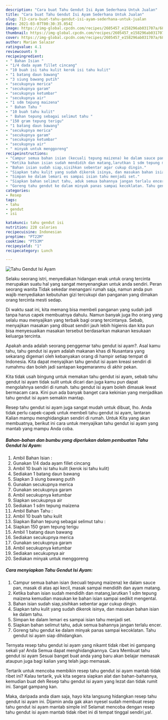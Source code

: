 ```yaml
---
description: "Cara buat Tahu Gendut Isi Ayam Sederhana Untuk Jualan"
title: "Cara buat Tahu Gendut Isi Ayam Sederhana Untuk Jualan"
slug: 713-cara-buat-tahu-gendut-isi-ayam-sederhana-untuk-jualan
date: 2021-03-07T00:30:35.054Z
image: https://img-global.cpcdn.com/recipes/2605457_e158296ab031707a/680x482cq70/tahu-gendut-isi-ayam-foto-resep-utama.jpg
thumbnail: https://img-global.cpcdn.com/recipes/2605457_e158296ab031707a/680x482cq70/tahu-gendut-isi-ayam-foto-resep-utama.jpg
cover: https://img-global.cpcdn.com/recipes/2605457_e158296ab031707a/680x482cq70/tahu-gendut-isi-ayam-foto-resep-utama.jpg
author: Marian Salazar
ratingvalue: 4.1
reviewcount: 9
recipeingredient:
- " Bahan Isian "
- "1/4 dada ayam fillet cincang"
- "10 buah isi tahu kulit kerok isi tahu kulit"
- "1 batang daun bawang"
- "3 siung bawang putih"
- "secukupnya merica"
- "secukupnya garam"
- "secukupnya ketumbar"
- "secukupnya air"
- "1 sdm tepung maizena"
- " Bahan Tahu "
- "10 buah tahu kulit"
- " Bahan tepung sebagai selimut tahu "
- "150 gram tepung terigu"
- "1 batang daun bawang"
- "secukupnya merica"
- "secukupnya garam"
- "secukupnya ketumbar"
- "secukupnya air"
- " minyak untuk menggoreng"
recipeinstructions:
- "Campur semua bahan isian (kecuali tepung maizena) ke dalam sauce pan, masak di atas api kecil, masak sampai mendidih dan ayam matang."
- "Ketika bahan isian sudah mendidih dan matang,larutkan 1 sdm tepung maizena kemudian masukan ke bahan isian sampai sedikit mengental."
- "Bahan isian sudah siap,sisihkan sebentar agar cukup dingin."
- "Siapkan tahu kulit yang sudah dikerok isinya, dan masukan bahan isian ke dalam tahu."
- "Simpan ke dalam lemari es sampai isian tahu menjadi set."
- "Siapkan bahan selimut tahu, aduk semua bahannya jangan terlalu encer."
- "Goreng tahu gendut ke dalam minyak panas sampai kecoklatan. Tahu gendut isi ayam siap dihidangkan."
categories:
- Resep
tags:
- tahu
- gendut
- isi

katakunci: tahu gendut isi 
nutrition: 228 calories
recipecuisine: Indonesian
preptime: "PT22M"
cooktime: "PT53M"
recipeyield: "1"
recipecategory: Lunch

---
```



![Tahu Gendut Isi Ayam](https://img-global.cpcdn.com/recipes/2605457_e158296ab031707a/680x482cq70/tahu-gendut-isi-ayam-foto-resep-utama.jpg)

Selaku seorang istri, menyediakan hidangan enak untuk orang tercinta merupakan suatu hal yang sangat menyenangkan untuk anda sendiri. Peran seorang  wanita Tidak sekedar menangani rumah saja, namun anda pun wajib menyediakan kebutuhan gizi tercukupi dan panganan yang dimakan orang tercinta mesti sedap.

Di waktu  saat ini, kita memang bisa membeli panganan yang sudah jadi tanpa harus capek membuatnya dahulu. Namun banyak juga lho orang yang selalu mau menyajikan yang terbaik bagi orang tercintanya. Sebab, menyajikan masakan yang dibuat sendiri jauh lebih higienis dan kita pun bisa menyesuaikan masakan tersebut berdasarkan makanan kesukaan keluarga tercinta. 



Apakah anda adalah seorang penggemar tahu gendut isi ayam?. Asal kamu tahu, tahu gendut isi ayam adalah makanan khas di Nusantara yang sekarang digemari oleh kebanyakan orang di hampir setiap tempat di Indonesia. Kita dapat menyajikan tahu gendut isi ayam kreasi sendiri di rumahmu dan boleh jadi santapan kegemaranmu di akhir pekan.

Kita tidak usah bingung untuk memakan tahu gendut isi ayam, sebab tahu gendut isi ayam tidak sulit untuk dicari dan juga kamu pun dapat mengolahnya sendiri di rumah. tahu gendut isi ayam boleh dimasak lewat bermacam cara. Kini pun ada banyak banget cara kekinian yang menjadikan tahu gendut isi ayam semakin mantap.

Resep tahu gendut isi ayam juga sangat mudah untuk dibuat, lho. Anda tidak perlu capek-capek untuk membeli tahu gendut isi ayam, lantaran Kalian mampu menghidangkan sendiri di rumah. Untuk Kita yang akan membuatnya, berikut ini cara untuk menyajikan tahu gendut isi ayam yang mantab yang mampu Anda coba.

<!--inarticleads1-->

##### Bahan-bahan dan bumbu yang diperlukan dalam pembuatan Tahu Gendut Isi Ayam:

1. Ambil  Bahan Isian :
1. Gunakan 1/4 dada ayam fillet cincang
1. Ambil 10 buah isi tahu kulit (kerok isi tahu kulit)
1. Sediakan 1 batang daun bawang
1. Siapkan 3 siung bawang putih
1. Gunakan secukupnya merica
1. Gunakan secukupnya garam
1. Ambil secukupnya ketumbar
1. Siapkan secukupnya air
1. Sediakan 1 sdm tepung maizena
1. Ambil  Bahan Tahu :
1. Ambil 10 buah tahu kulit
1. Siapkan  Bahan tepung sebagai selimut tahu :
1. Siapkan 150 gram tepung terigu
1. Ambil 1 batang daun bawang
1. Sediakan secukupnya merica
1. Gunakan secukupnya garam
1. Ambil secukupnya ketumbar
1. Sediakan secukupnya air
1. Sediakan  minyak untuk menggoreng




<!--inarticleads2-->

##### Cara menyiapkan Tahu Gendut Isi Ayam:

1. Campur semua bahan isian (kecuali tepung maizena) ke dalam sauce pan, masak di atas api kecil, masak sampai mendidih dan ayam matang.
1. Ketika bahan isian sudah mendidih dan matang,larutkan 1 sdm tepung maizena kemudian masukan ke bahan isian sampai sedikit mengental.
1. Bahan isian sudah siap,sisihkan sebentar agar cukup dingin.
1. Siapkan tahu kulit yang sudah dikerok isinya, dan masukan bahan isian ke dalam tahu.
1. Simpan ke dalam lemari es sampai isian tahu menjadi set.
1. Siapkan bahan selimut tahu, aduk semua bahannya jangan terlalu encer.
1. Goreng tahu gendut ke dalam minyak panas sampai kecoklatan. Tahu gendut isi ayam siap dihidangkan.




Ternyata resep tahu gendut isi ayam yang nikamt tidak ribet ini gampang sekali ya! Anda Semua dapat menghidangkannya. Cara Membuat tahu gendut isi ayam Sesuai banget buat anda yang baru akan belajar memasak ataupun juga bagi kalian yang telah jago memasak.

Tertarik untuk mencoba membikin resep tahu gendut isi ayam mantab tidak ribet ini? Kalau tertarik, yuk kita segera siapkan alat dan bahan-bahannya, kemudian buat deh Resep tahu gendut isi ayam yang lezat dan tidak rumit ini. Sangat gampang kan. 

Maka, daripada anda diam saja, hayo kita langsung hidangkan resep tahu gendut isi ayam ini. Dijamin anda gak akan nyesel sudah membuat resep tahu gendut isi ayam mantab simple ini! Selamat mencoba dengan resep tahu gendut isi ayam mantab tidak ribet ini di tempat tinggal sendiri,ya!.

